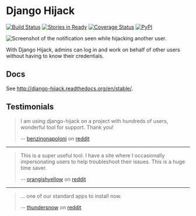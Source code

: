 # Django Hijack

[![Build Status](https://travis-ci.org/arteria/django-hijack.svg?branch=master)](https://travis-ci.org/arteria/django-hijack)
[![Stories in Ready](https://badge.waffle.io/arteria/django-hijack.png?label=ready&title=Ready)](https://waffle.io/arteria/django-hijack)
[![Coverage Status](https://coveralls.io/repos/arteria/django-hijack/badge.svg?branch=master&service=github)](https://coveralls.io/github/arteria/django-hijack?branch=master)
[![PyPI](https://img.shields.io/pypi/v/django-hijack.svg)](https://pypi.python.org/pypi/django-hijack)

![Screenshot of the notification seen while hijacking another user.](docs/hijacker-screenshot.png)

With Django Hijack, admins can log in and work on behalf of other users without having to know their credentials.

## Docs
See http://django-hijack.readthedocs.org/en/stable/.

## Testimonials

> I am using django-hijack on a project with hundreds of users, wonderful tool for support. Thank you!
>
> -- [benzinonapoloni](https://www.reddit.com/user/benzinonapoloni) on [reddit](https://redd.it/39aggd)

---

> This is a super useful tool. I have a site where I occasionally impersonating users to help troubleshoot their issues. This is a huge time saver.
>
> -- [orangishyellow](https://www.reddit.com/user/orangishyellow) on [reddit](https://redd.it/2i35fu)

---

> ... one of our standard apps to install now.
>
> -- [thundersnow](https://www.reddit.com/user/thundersnow) on [reddit](https://redd.it/4wqo0d/)
